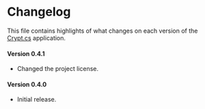 # Changelog
This file contains highlights of what changes on each version of the [Crypt.cs](https://github.com/cedx/crypt.cs) application.

#### Version 0.4.1
- Changed the project license.

#### Version 0.4.0
- Initial release.
